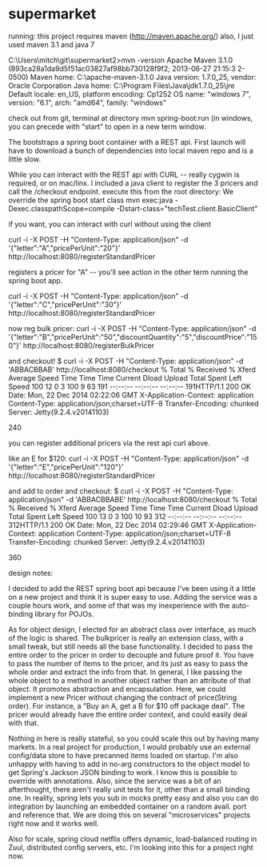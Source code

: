 supermarket
===========
running: this project requires maven (http://maven.apache.org/)
also, I just used maven 3.1 and java 7

C:\Users\mitch\git\supermarket2>mvn -version
Apache Maven 3.1.0 (893ca28a1da9d5f51ac03827af98bb730128f9f2; 2013-06-27 21:15:3
2-0500)
Maven home: C:\apache-maven-3.1.0
Java version: 1.7.0_25, vendor: Oracle Corporation
Java home: C:\Program Files\Java\jdk1.7.0_25\jre
Default locale: en_US, platform encoding: Cp1252
OS name: "windows 7", version: "6.1", arch: "amd64", family: "windows"

check out from git, terminal at directory
mvn spring-boot:run (in windows, you can precede with "start" to open in a new term window.

The bootstraps a spring boot container with a REST api. First launch will have to download
a bunch of dependencies into local maven repo and is a little slow.

While you can interact with the REST api with CURL -- really cygwin is required, or on mac/linx.
I included a java client to register the 3 pricers and call the /checkout endpoint.
execute this from the root directory: We override the spring boot start class
mvn exec:java  -Dexec.classpathScope=compile -Dstart-class="techTest.client.BasicClient"

if you want, you can interact with curl without using the client

curl -i -X POST -H "Content-Type: application/json" -d '{"letter":"A","pricePerUnit":"20"}' http://localhost:8080/registerStandardPricer

registers a pricer for "A" -- you'll see action in the other term running the spring boot app.

curl -i -X POST -H "Content-Type: application/json" -d '{"letter":"C","pricePerUnit":"30"}' http://localhost:8080/registerStandardPricer

now reg bulk pricer:
curl -i -X POST -H "Content-Type: application/json" -d '{"letter":"B","pricePerUnit":"50","discountQuantity":"5","discountPrice":"150"}' http://localhost:8080/registerBulkPricer

and checkout!
$ curl -i -X POST -H "Content-Type: application/json" -d 'ABBACBBAB' http://localhost:8080/checkout
  % Total    % Received % Xferd  Average Speed   Time    Time     Time  Current
                                 Dload  Upload   Total   Spent    Left  Speed
100    12    0     3  100     9     63    191 --:--:-- --:--:-- --:--:--   191HTTP/1.1 200 OK
Date: Mon, 22 Dec 2014 02:22:06 GMT
X-Application-Context: application
Content-Type: application/json;charset=UTF-8
Transfer-Encoding: chunked
Server: Jetty(9.2.4.v20141103)

240

you can register additional pricers via the rest api curl above.

like an E for $120:
curl -i -X POST -H "Content-Type: application/json" -d '{"letter":"E","pricePerUnit":"120"}' http://localhost:8080/registerStandardPricer

and add to order and checkout:
$ curl -i -X POST -H "Content-Type: application/json" -d 'ABBACBBABE' http://localhost:8080/checkout
  % Total    % Received % Xferd  Average Speed   Time    Time     Time  Current
                                 Dload  Upload   Total   Spent    Left  Speed
100    13    0     3  100    10     93    312 --:--:-- --:--:-- --:--:--   312HTTP/1.1 200 OK
Date: Mon, 22 Dec 2014 02:29:46 GMT
X-Application-Context: application
Content-Type: application/json;charset=UTF-8
Transfer-Encoding: chunked
Server: Jetty(9.2.4.v20141103)

360




design notes:

I decided to add the REST spring boot api because I've been using it a little on a new project
and think it is super easy to use. Adding the service was a couple hours work, and some of that
was my inexperience with the auto-binding library for POJOs.

As for object design, I elected for an abstract class over interface, as much of the logic is shared.
The bulkpricer is really an extension class, with a small tweak, but still needs all the base functionality.
I decided to pass the entire order to the pricer in order to decouple and future
proof it. You have to pass the number of items to the pricer, and its just as easy to pass the whole
order and extract the info from that. In general, I like passing the whole object to a method in another
object rather than an attribute of that object. It promotes abstraction and encapsulation.
Here, we could implement a new Pricer without changing 
the contract of price(String order). For instance, a "Buy an A, get a B for $10 off package deal". 
The pricer would already have the entire order context, and could easily deal with that.

Nothing in here is really stateful, so you could scale this out by having many markets.
In a real project for production, I would probably use an external config/data store to have precanned
items loaded on startup.  I'm also unhappy with having to add in no-arg constructors 
to the object model to get Spring's Jackson JSON binding to work. I know this is possible to override
with annotations. Also, since the service was a bit of an afterthought, there aren't really unit
tests for it, other than a small binding one. In reality, spring lets you sub in mocks pretty easy
and also you can do integration by launching an embedded container on a random avail. port and reference 
that. We are doing this on several "microservices" projects right now and it works well.

Also for scale, spring cloud netflix offers dynamic, load-balanced routing in Zuul, distributed config 
servers, etc. I'm looking into this for a project right now.
